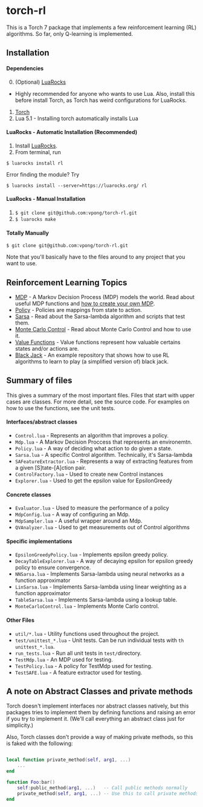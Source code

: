 # torch-rl
This is a Torch 7 package that implements a few reinforcement learning (RL)
algorithms. So far, only Q-learning is implemented.

## Installation
#### Dependencies

0. (Optional)
   [LuaRocks](https://github.com/keplerproject/luarocks/wiki/Download)
 - Highly recommended for anyone who wants to use Lua. Also, install this before
   install Torch, as Torch has weird configurations for LuaRocks.
1. [Torch](http://torch.ch/docs/getting-started.html)
2. Lua 5.1 - Installing torch automatically installs Lua

#### LuaRocks - Automatic Installation (Recommended)

1. Install [LuaRocks](https://github.com/keplerproject/luarocks/wiki/Download).
2. From terminal, run
```
$ luarocks install rl
```

Error finding the module? Try
```
$ luarocks install --server=https://luarocks.org/ rl
```

#### LuaRocks - Manual Installation
1. `$ git clone git@github.com:vpong/torch-rl.git`
2. `$ luarocks make`

#### Totally Manually
```
$ git clone git@github.com:vpong/torch-rl.git
```
Note that you'll basically have to the files around to any project that you want
to use.

## Reinforcement Learning Topics
* [MDP](doc/mdp.md) - A Markov Decision Process (MDP) models the world. Read
  about useful MDP functions and [how to create your own
  MDP](doc/mdp.md#create_mdp).
* [Policy](doc/policy.md) - Policies are mappings from state to action.
* [Sarsa](doc/sarsa.md) - Read about the Sarsa-lambda algorithm and scripts that
  test them.
* [Monte Carlo Control](doc/montecarlo.md) - Read about Monte Carlo Control and
  how to use it.
* [Value Functions](doc/valuefunctions.md) - Value functions represent how
  valuable certains states and/or actions are.
* [Black Jack](https://github.com/vpong/rl-example) - An example repository that
  shows how to use RL algorithms to learn to play (a simplified version of)
  black jack.

## Summary of files
This gives a summary of the most important files. Files that start with upper
cases are classes. For more detail, see the source code. For examples on how to
use the functions, see the unit tests.

#### Interfaces/abstract classes
* `Control.lua` - Represents an algorithm that improves a policy.
* `Mdp.lua` - A Markov Decision Proccess that represents an environemtn.
* `Policy.lua` - A way of deciding what action to do given a state.
* `Sarsa.lua` - A specific Control algorithm. Technically, it's Sarsa-lambda
* `SAFeatureExtractor.lua` - Represents a way of extracting features from a given
  [S]tate-[A]ction pair.
* `ControlFactory.lua` - Used to create new Control instances
* `Explorer.lua` - Used to get the epsilon value for EpsilonGreedy

#### Concrete classes
* `Evaluator.lua` - Used to measure the performance of a policy
* `MdpConfig.lua` - A way of configuring an Mdp.
* `MdpSampler.lua` - A useful wrapper around an Mdp.
* `QVAnalyzer.lua` - Used to get measurements out of Control algorithms

#### Specific implementations
* `EpsilonGreedyPolicy.lua` - Implements epsilon greedy policy.
* `DecayTableExplorer.lua` - A way of decaying epsilon for epsilon greedy policy
  to ensure convergence.
* `NNSarsa.lua` - Implements Sarsa-lambda using neural networks as a function
  approximator
* `LinSarsa.lua` - Implements Sarsa-lambda using linear weighting as a function
  approximator
* `TableSarsa.lua` - Implements Sarsa-lambda using a lookup table.
* `MonteCarloControl.lua` - Implements Monte Carlo control.

#### Other Files
* `util/*.lua` - Utility functions used throughout the project.
* `test/unittest_*.lua` - Unit tests. Can be run individual tests with `th
unittest_*.lua`.
* `run_tests.lua` - Run all unit tests in `test/`directory.
* `TestMdp.lua` - An MDP used for testing.
* `TestPolicy.lua` - A policy for TestMdp used for testing.
* `TestSAFE.lua` - A feature extractor used for testing.

## A note on Abstract Classes and private methods
Torch doesn't implement interfaces nor abstract classes natively, but this
packages tries to implement them by defining functions and raising an error if
you try to implement it. (We'll call everything an abstract class
just for simplicity.)

Also, Torch classes don't provide a way of making private methods, so this is
faked with the following:

```lua

local function private_method(self, arg1, ...)
    ...
end

function Foo:bar()
    self:public_method(arg1, ...)   -- Call public methods normally
    private_method(self, arg1, ...) -- Use this to call private methods
end
```
